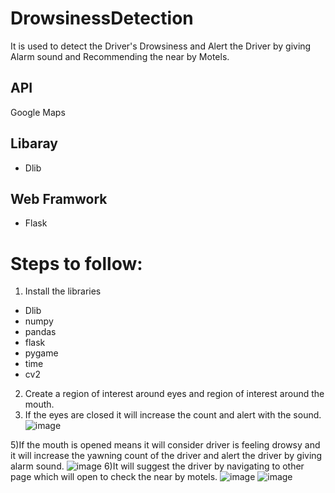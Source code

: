 # DrowsinessDetection
It is used to detect the Driver's Drowsiness and Alert the Driver by giving Alarm sound and Recommending  the near by Motels.
## API
Google Maps
## Libaray
* Dlib
## Web Framwork
* Flask
# Steps to follow:
1) Install the libraries
  * Dlib
  * numpy
  * pandas
  * flask
  * pygame
  * time
  * cv2
2) Create a region of interest around eyes and region of interest  around the mouth.
3) If the eyes are  closed it  will increase the  count and alert with  the sound.
![image](https://user-images.githubusercontent.com/67852967/223489029-a89db879-44f7-494f-b02b-7b1323510a43.png)

5)If  the  mouth is opened means it will consider driver is feeling drowsy and it will increase the yawning count of the driver and alert the  driver by giving  alarm sound.
![image](https://user-images.githubusercontent.com/67852967/223491528-3560cedd-bb06-407a-a8d3-191172e4a7a5.png)
6)It will suggest the driver by navigating to other page which will open  to check the near by motels.
![image](https://user-images.githubusercontent.com/67852967/223492317-ff1fd4b1-694a-4a4f-8759-47b755bedb12.png)
![image](https://user-images.githubusercontent.com/67852967/223492805-b2356c78-46d5-46b9-96b3-498823bc4602.png)







